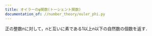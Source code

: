 ```yaml
---
title: オイラーのφ関数(トーシェント関数)
documentation_of: //number_theory/euler_phi.py
---
```


正の整数$n$に対して，$n$と互いに素である$1$以上$n$以下の自然数の個数を返す．
